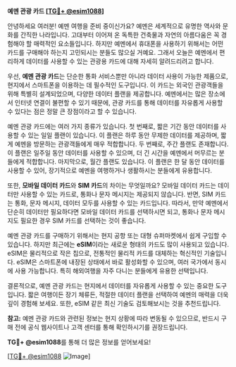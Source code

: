 **예멘 관광 카드 [[TG💪+ @esim1088](https://t.me/s/esim1088)]**

안녕하세요 여러분! 예멘 여행을 준비 중이신가요? 예멘은 세계적으로 유명한 역사와 문화를 간직한 나라입니다. 고대부터 이어져 온 독특한 건축물과 자연의 아름다움은 꼭 경험해야 할 매력적인 요소들입니다. 하지만 예멘에서 휴대폰을 사용하기 위해서는 어떤 카드를 구매해야 하는지 고민되시는 분들도 많으실 거예요. 그래서 오늘은 예멘에서 편리하게 데이터를 사용할 수 있는 관광용 카드에 대해 자세히 알려드리려고 합니다.

우선, **예멘 관광 카드**는 단순한 통화 서비스뿐만 아니라 데이터 사용이 가능한 제품으로, 현지에서 스마트폰을 이용하는 데 필수적인 도구입니다. 이 카드는 외국인 관광객들을 위해 특별히 설계되었으며, 다양한 데이터 플랜을 제공합니다. 예멘에서는 많은 장소에서 인터넷 연결이 불편할 수 있기 때문에, 관광 카드를 통해 데이터를 자유롭게 사용할 수 있다는 점은 정말 큰 장점이라고 할 수 있습니다.

예멘 관광 카드에는 여러 가지 종류가 있습니다. 첫 번째로, 짧은 기간 동안 데이터를 사용할 수 있는 일일 플랜이 있습니다. 이 플랜은 하루 동안 무제한 데이터를 제공하며, 짧게 예멘을 방문하는 관광객들에게 매우 적합합니다. 두 번째로, 주간 플랜도 존재합니다. 이 플랜은 일주일 동안 데이터를 사용할 수 있으며, 더 긴 시간을 예멘에서 머무르는 분들에게 적합합니다. 마지막으로, 월간 플랜도 있습니다. 이 플랜은 한 달 동안 데이터를 사용할 수 있어, 장기적으로 예멘을 여행하거나 생활하시는 분들에게 유용합니다.

또한, **모바일 데이터 카드**와 **SIM 카드**의 차이는 무엇일까요? 모바일 데이터 카드는 데이터만 사용할 수 있는 카드로, 통화나 문자 메시지는 제공되지 않습니다. 반면, SIM 카드는 통화, 문자 메시지, 데이터 모두를 사용할 수 있는 카드입니다. 따라서, 만약 예멘에서 단순히 데이터만 필요하다면 모바일 데이터 카드를 선택하시면 되고, 통화나 문자 메시지도 필요한 경우 SIM 카드를 선택하는 것이 좋습니다.

예멘 관광 카드를 구매하기 위해서는 현지 공항 또는 대형 슈퍼마켓에서 쉽게 구입할 수 있습니다. 하지만 최근에는 **eSIM**이라는 새로운 형태의 카드도 많이 사용되고 있습니다. eSIM은 물리적으로 작은 칩으로, 전통적인 물리적 카드를 대체하는 혁신적인 기술입니다. eSIM은 스마트폰에 내장된 상태에서 바로 활성화할 수 있으며, 여러 국가에서 동시에 사용 가능합니다. 특히 해외여행을 자주 다니는 분들에게 유용한 선택입니다.

결론적으로, 예멘 관광 카드는 현지에서 데이터를 자유롭게 사용할 수 있는 중요한 도구입니다. 짧은 여행이든 장기 체류든, 적절한 데이터 플랜을 선택하여 예멘의 매력을 더욱 깊이 경험해 보세요. 또한, eSIM 같은 최신 기술도 검토해보시는 것을 추천드립니다.

**참고:** 예멘 관광 카드와 관련된 정보는 현지 상황에 따라 변동될 수 있으므로, 반드시 구매 전에 공식 웹사이트나 고객 센터를 통해 확인하시기를 권장드립니다.

**TG💪+ @esim1088**를 통해 더 많은 정보를 얻어보세요! 

[[TG💪+ @esim1088](https://t.me/s/esim1088) ![Image](https://i.postimg.cc/Y0z9fWf4/image.png)]